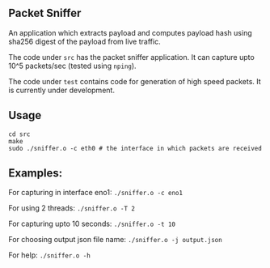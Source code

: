## Packet Sniffer

An application which extracts payload and computes payload hash using
sha256 digest of the payload from live traffic.

The code under `src` has the packet sniffer application. It can capture upto 
10^5 packets/sec (tested using `nping`).

The code under `test` contains code for generation of high speed packets. It is 
currently under development.

## Usage
```
cd src
make
sudo ./sniffer.o -c eth0 # the interface in which packets are received
```

## Examples:

For capturing in interface eno1:   `./sniffer.o -c eno1`

For using 2 threads: `./sniffer.o -T 2`

For capturing upto 10 seconds: `./sniffer.o -t 10`

For choosing output json file name: `./sniffer.o -j output.json`

For help: `./sniffer.o -h`


